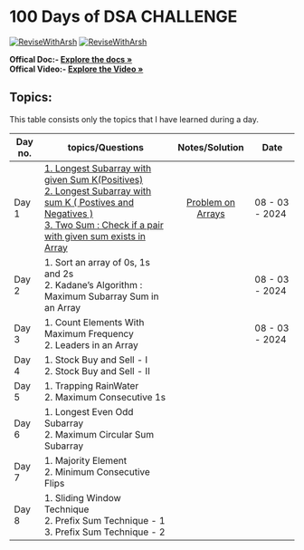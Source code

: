

# 100 Days of DSA CHALLENGE

[![ReviseWithArsh](https://img.shields.io/badge/Language-JAVA-934fb5?style=for-the-badge&logo=java&logoColor=white)](https://github.com/ankitkumar734ac/6Companies30days)
[![ReviseWithArsh](https://img.shields.io/badge/ReviseWithArsh-6Companies30Days-green?style=for-the-badge&logo=github)](https://github.com/ankitkumar734ac/6Companies30days)

<b>Offical Doc:- </b><a href="https://docs.google.com/document/d/e/2PACX-1vRgrSl5zCl8P92F0qNuJyDF9v8aqfNd1UB9fQWTb-_aohzhPbZ0GOVbXvfnGHgzbWWdkf9gr7ZgM0lj/pub"><strong>Explore the docs »</strong></a><br/>
<b>Offical Video:- </b> <a href="https://www.youtube.com/watch?v=8ESo_bXhRC4&ab_channel=ArshGoyal"><strong>Explore the Video »</strong></a><br/>


## Topics:

This table consists only the topics that I have learned during a day.

| Day no. | topics/Questions                                                                                                                                                                                                                                                                                                                                                                                                                                                                                                                                                                                                                                                                                                                                                                                                    |          Notes/Solution           | Date           |
|---------|---------------------------------------------------------------------------------------------------------------------------------------------------------------------------------------------------------------------------------------------------------------------------------------------------------------------------------------------------------------------------------------------------------------------------------------------------------------------------------------------------------------------------------------------------------------------------------------------------------------------------------------------------------------------------------------------------------------------------------------------------------------------------------------------------------------------|:---------------------------------:|----------------|
| Day 1   | [1. Longest Subarray with given Sum K(Positives)](https://www.codingninjas.com/codestudio/problems/longest-subarray-with-sum-k_6682399?utm_source=striver&utm_medium=website&utm_campaign=a_zcoursetuf) <br>[2. Longest Subarray with sum K ( Postives and Negatives )](https://www.codingninjas.com/studio/problems/longest-subarray-with-sum-k_5713505?utm_source=striver&utm_medium=website&utm_campaign=a_zcoursetuf) <br>[3. Two Sum : Check if a pair with given sum exists in Array](https://leetcode.com/problems/two-sum/)                                                                                                                                                                                                                                                                                 | [Problem on Arrays](/src/arrays/) | 08 - 03 - 2024 |
| Day 2   | 1. Sort an array of 0s, 1s and 2s <br>2.  Kadane’s Algorithm : Maximum Subarray Sum in an Array                                                                                                                                                                                                                                                                                                                                                                                                                                                                                                                                                                                                                                                                                                                     |                                   | 08 - 03 - 2024 |
| Day 3   | 1. Count Elements With Maximum Frequency <br>2. Leaders in an Array <br>                                                                                                                                                                                                                                                                                                                                                                                                                                                                                                                                                                                                                                                                                                                                            |                                   | 08 - 03 - 2024 |
| Day 4   | 1. Stock Buy and Sell - I <br>2. Stock Buy and Sell - II                                                                                                                                                                                                                                                                                                                                                                                                                                                                                                                                                                                                                                                                                                                                                            |                                   |                |
| Day 5   | 1. Trapping RainWater <br>2. Maximum Consecutive 1s                                                                                                                                                                                                                                                                                                                                                                                                                                                                                                                                                                                                                                                                                                                                                                 |                                   |                |
| Day 6   | 1. Longest Even Odd Subarray <br>2. Maximum Circular Sum Subarray <br>                                                                                                                                                                                                                                                                                                                                                                                                                                                                                                                                                                                                                                                                                                                                              |                                   |                |
| Day 7   | 1. Majority Element <br>2. Minimum Consecutive Flips <br>                                                                                                                                                                                                                                                                                                                                                                                                                                                                                                                                                                                                                                                                                                                                                           |                                   |                |
| Day 8   | 1. Sliding Window Technique <br>2. Prefix Sum Technique - 1  <br> 3. Prefix Sum Technique - 2                                                                                                                                                                                                                                                                                                                                                                                                                                                                                                                                                                                                                                                                                                                       |                                   |                |
